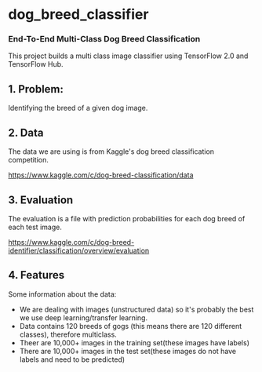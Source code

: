 # dog_breed_classifier

### End-To-End Multi-Class Dog Breed Classification

This project builds a multi class image classifier using TensorFlow 2.0 and TensorFlow Hub.

## 1. Problem:
Identifying the breed of a given dog image.

## 2. Data
The data we are using is from Kaggle's dog breed classification competition.

https://www.kaggle.com/c/dog-breed-classification/data

## 3. Evaluation
The evaluation is a file with prediction probabilities for each dog breed of each test image.

https://www.kaggle.com/c/dog-breed-identifier/classification/overview/evaluation

## 4. Features
Some information about the data:
* We are dealing with images (unstructured data) so it's probably the best we use deep learning/transfer learning.
* Data contains 120 breeds of gogs (this means there are 120 different classes), therefore multiclass.
* Theer are 10,000+ images in the training set(these images have labels)
* There are 10,000+ images in the test set(these images do not have labels and need to be predicted)

